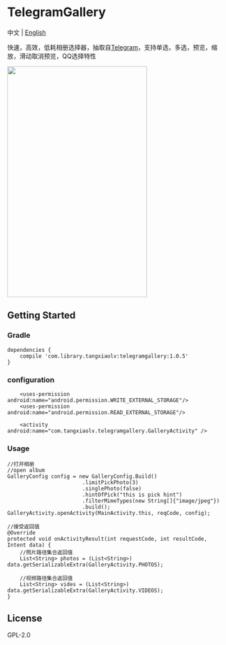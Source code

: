 # TelegramGallery
中文 | [English](https://github.com/TangXiaoLv/TelegramGallery)

快速，高效，低耗相册选择器，抽取自[Telegram](https://github.com/DrKLO/Telegram)，支持单选，多选，预览，缩放，滑动取消预览，QQ选择特性

<img src="png/1.gif" height= "528" width="320">

## Getting Started
### Gradle
```
dependencies {
    compile 'com.library.tangxiaolv:telegramgallery:1.0.5'
}
```

### configuration
```
    <uses-permission android:name="android.permission.WRITE_EXTERNAL_STORAGE"/>
    <uses-permission android:name="android.permission.READ_EXTERNAL_STORAGE"/>
    
    <activity android:name="com.tangxiaolv.telegramgallery.GalleryActivity" />
```
### Usage
```
//打开相册
//open album
GalleryConfig config = new GalleryConfig.Build()
                        .limitPickPhoto(3)
                        .singlePhoto(false)
                        .hintOfPick("this is pick hint")
                        .filterMimeTypes(new String[]{"image/jpeg"})
                        .build();
GalleryActivity.openActivity(MainActivity.this, reqCode, config);

//接受返回值
@Override
protected void onActivityResult(int requestCode, int resultCode, Intent data) {
	//照片路径集合返回值
    List<String> photos = (List<String>) data.getSerializableExtra(GalleryActivity.PHOTOS);

    //视频路径集合返回值
    List<String> vides = (List<String>) data.getSerializableExtra(GalleryActivity.VIDEOS);
}
```
## License
GPL-2.0
